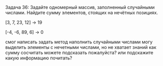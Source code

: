 Задача 36: Задайте одномерный массив, заполненный случайными числами. Найдите сумму элементов, стоящих на нечётных позициях.

[3, 7, 23, 12] -> 19

[-4, -6, 89, 6] -> 0

смог написать задать метод наполнить случайными числами
могу выделить элементы с нечетными числами, но не хватает знаний как сумму сосчитать
можете подсказать пожалуйста? или подскажите какую информацию почитать?
